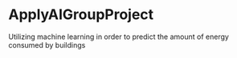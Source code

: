 # ApplyAIGroupProject
Utilizing machine learning in order to predict the amount of energy consumed by buildings
